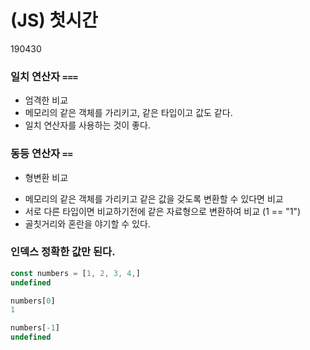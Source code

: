 # (JS) 첫시간

190430

### 일치 연산자 `===`

* 엄격한 비교
* 메모리의 같은 객체를 가리키고, 같은 타입이고 값도 같다.
* 일치 연산자를 사용하는 것이 좋다.

### 동등 연산자 `==`

* 형변환 비교

- 메모리의 같은 객체를 가리키고 같은 값을 갖도록 변환할 수 있다면 비교
- 서로 다른 타입이면 비교하기전에 같은 자료형으로 변환하여 비교 (1 == "1")
- 골칫거리와 혼란을 야기할 수 있다.



### 인덱스 정확한 값만 된다.

```javascript
const numbers = [1, 2, 3, 4,]
undefined

numbers[0]
1

numbers[-1]
undefined
```

